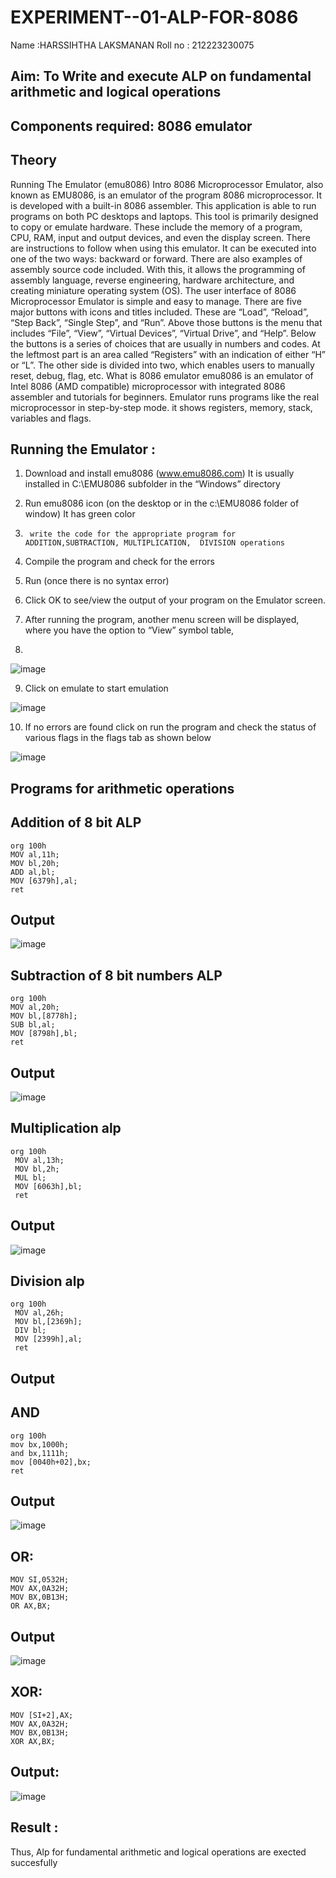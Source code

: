 # EXPERIMENT--01-ALP-FOR-8086
Name :HARSSIHTHA LAKSMANAN
Roll no : 212223230075



## Aim: To Write and execute ALP on fundamental arithmetic and logical operations
## Components required: 8086  emulator 
## Theory 
Running The Emulator (emu8086) Intro 8086 Microprocessor Emulator, also known as EMU8086, is an emulator of the program 8086 microprocessor. It is developed with a built-in 8086 assembler. This application is able to run programs on both PC desktops and laptops. This tool is primarily designed to copy or emulate hardware. These include the memory of a program, CPU, RAM, input and output devices, and even the display screen. There are instructions to follow when using this emulator. It can be executed into one of the two ways: backward or forward. There are also examples of assembly source code included. With this, it allows the programming of assembly language, reverse engineering, hardware architecture, and creating miniature operating system (OS). The user interface of 8086 Microprocessor Emulator is simple and easy to manage. There are five major buttons with icons and titles included. These are “Load”, “Reload”, “Step Back”, “Single Step”, and “Run”. Above those buttons is the menu that includes “File”, “View”, “Virtual Devices”, “Virtual Drive”, and “Help”. Below the buttons is a series of choices that are usually in numbers and codes. At the leftmost part is an area called “Registers” with an indication of either “H” or “L”. The other side is divided into two, which enables users to manually reset, debug, flag, etc. What is 8086 emulator emu8086 is an emulator of Intel 8086 (AMD compatible) microprocessor with integrated 8086 assembler and tutorials for beginners. Emulator runs programs like the real microprocessor in step-by-step mode. it shows registers, memory, stack, variables and flags.


 ## Running the Emulator :
1.	Download and install emu8086 (www.emu8086.com) It is usually installed in C:\EMU8086 subfolder in the “Windows” directory
2.	  Run  emu8086 icon (on the desktop or in the c:\EMU8086 folder of window) It has green color 
 
 
3.		write the code for the appropriate program for ADDITION,SUBTRACTION, MULTIPLICATION,  DIVISION operations 

4.	 Compile the program and check for the errors 
5.	Run (once there is no syntax error) 

6.	Click OK to see/view the output of your program on the Emulator screen. 


7.	After running the program, another menu screen will be displayed, where you have the option to “View” symbol table,
8.	 


![image](https://user-images.githubusercontent.com/36288975/189273263-d65baae9-4b8f-4723-afb3-c0ffa4052b04.png)











9.	Click on emulate to start emulation 








![image](https://user-images.githubusercontent.com/36288975/189273273-9bb36ec1-e2e8-4892-8d35-37707332bfdc.png)








10.	If no errors are found click on run the program and check the status of various flags in the flags tab as shown below 






![image](https://user-images.githubusercontent.com/36288975/189273277-113a2a33-4a40-4ff8-95a5-ecd3a1f504fe.png)







## Programs for arithmetic  operations

## Addition  of 8 bit ALP 
```
org 100h
MOV al,11h;
MOV bl,20h;
ADD al,bl;
MOV [6379h],al;
ret
```


## Output  
 ![image](https://github.com/user-attachments/assets/b2434850-2645-4656-b83f-d2bcd29289df)

## Subtraction   of 8 bit numbers  ALP 
 ```
org 100h
MOV al,20h;
MOV bl,[8778h];
SUB bl,al;
MOV [8798h],bl;
ret
``` 
## Output  
![image](https://github.com/user-attachments/assets/7ba99379-b926-4e6d-bc43-79ff912e1188)

## Multiplication alp 
```
org 100h
 MOV al,13h;
 MOV bl,2h;
 MUL bl;
 MOV [6063h],bl;
 ret
```
 ## Output  
![image](https://github.com/user-attachments/assets/cfe56a73-f4be-43ee-be30-3ebb655eccd9)


## Division alp 
```
org 100h
 MOV al,26h;
 MOV bl,[2369h];
 DIV bl;
 MOV [2399h],al;
 ret
```
## Output  

## AND
```
org 100h
mov bx,1000h;
and bx,1111h;
mov [0040h+02],bx;
ret
```
## Output  
![image](https://github.com/user-attachments/assets/aeb4a450-e808-4ec4-8201-602a96b20252)

## OR:
```
MOV SI,0532H;
MOV AX,0A32H;
MOV BX,0B13H;
OR AX,BX;
```
## Output
![image](https://github.com/user-attachments/assets/e4dfef9b-2c80-4758-8afa-51edf5bac0ea)

## XOR:
```
MOV [SI+2],AX;
MOV AX,0A32H;
MOV BX,0B13H;
XOR AX,BX;
```
## Output:
![image](https://github.com/user-attachments/assets/f90ba85a-5455-4f20-b4bc-2ad80fcbd183)

## Result :
 
Thus, Alp for fundamental arithmetic and logical operations are exected succesfully








